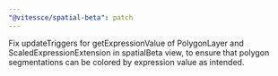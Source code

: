 ```yaml
---
"@vitessce/spatial-beta": patch
---
```


Fix updateTriggers for getExpressionValue of PolygonLayer and ScaledExpressionExtension in spatialBeta view, to ensure that polygon segmentations can be colored by expression value as intended.
